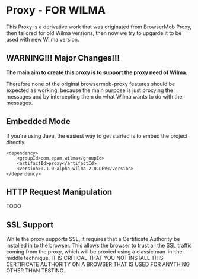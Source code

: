 Proxy - FOR WILMA
============================

This Proxy is a derivative work that was originated from BrowserMob Proxy, then tailored for old Wilma versions, then now we try to upgarde it to be used with new Wilma version.

WARNING!!! Major Changes!!!
---------------------------
**The main aim to create this proxy is to support the proxy need of Wilma.**

Therefore none of the original browsermob-proxy features should be expected as working, 
because the main purpose is just proxying the messages and by intercepting them do what Wilma wants to do with the messages.

Embedded Mode
-------------

If you're using Java, the easiest way to get started is to embed the project directly.

    
    <dependency>
        <groupId>com.epam.wilma</groupId>
        <artifactId>proxy</artifactId>
        <version>0.1.0-alpha-wilma-2.0.DEV</version>
    </dependency>


HTTP Request Manipulation
-------------------

TODO

SSL Support
-----------

While the proxy supports SSL, it requires that a Certificate Authority be installed in to the browser. 
This allows the browser to trust all the SSL traffic coming from the proxy, which will be proxied using a classic man-in-the-middle technique. IT IS CRITICAL THAT YOU NOT INSTALL THIS CERTIFICATE AUTHORITY ON A BROWSER THAT IS USED FOR ANYTHING OTHER THAN TESTING.
